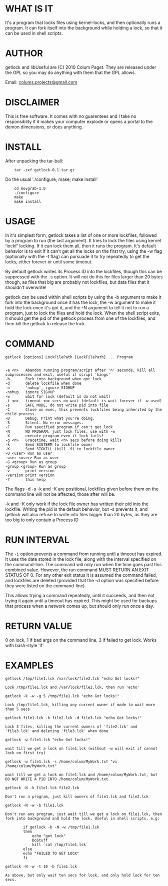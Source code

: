 WHAT IS IT
==========

It's a program that locks files using kernel-locks, and then optionally runs a program. It can fork itself into the background while holding a lock, so that it can be used in shell scripts.


AUTHOR
======

getlock and libUseful are (C) 2010 Colum Paget. They are released under the GPL so you may do anything with them that the GPL allows.

Email: colums.projects@gmail.com


DISCLAIMER
==========

This is free software. It comes with no guarentees and I take no responsiblity if it makes your computer explode or opens a portal to the demon dimensions, or does anything.


INSTALL
=======

After unpacking the tar-ball:

```
    tar -zxf getlock-0.1.tar.gz
```

Do the usual './configure; make; make install'

```
    cd movgrab-1.0
    ./configure
    make
    make install
```


USAGE
=====

In it's simplest form, getlock takes a list of one or more lockfiles, followed by a program to run (the last argument). It tries to lock the files using kernel 'lockf' locking. If it can lock them all, then it runs the program. It's default behavior is to exit if it can't get all the locks on the first try, using the -w flag (optionally with the -t flag) can pursuade it to try repeatedly to get the locks, either forever or until some timeout. 

By default getlock writes its Process ID into the lockfiles, though this can be suppressed with the -s option. It will not do this for files larger than 20 bytes though, as files that big are probably not lockfiles, but data files that it shouldn't overwrite!

getlock can be used within shell scripts by using the -b argument to make it fork into the background once it has the lock, the -w argument to make it hold the lock once it's got it, and the -N argument to tell it not to run a program, just to lock the files and hold the lock. When the shell script exits, it should get the pid of the getlock process from one of the lockfiles, and then kill the getlock to release the lock.


COMMAND
=======

```
getlock [options] LockFilePath [LockFilePath] ... Program


-a <n>	 Abandon running program/script after 'n' seconds, kill all subprocesses and exit, useful if script 'hangs'
-b       Fork into background when got lock
-d       delete lockfile when done
-n       'nohup', ignore SIGHUP
-nohup   ignore SIGHUP
-w       wait for lock (default is do not wait)
-t <n>   timeout <n> secs on wait (default is wait forever if -w used)
-s       SAFE MODE, do not write pid into file
-C       Close on exec, this prevents lockfiles being inherited by the child process.
-D       Debug. Print what you're doing.
-S       Silent. No error messages.
-F       Run specified program if can't get lock
-N       NO PROGRAM, just lock files, use with -w
-X       execute program even if lock fails!
-g <n>   Gracetime, wait <n> secs before doing kills
-k       Send SIGTERM to lockfile owner
-K       Send SIGKILL (kill -9) to lockfile owner
-U <user> Run as user
-user <user> Run as user
-G <group> Run as group
-group <group> Run as group
-v       print version
-version print version
-?       this help
```

The flags -d -s -k and -K are positional, lockfiles given before them on the command line will not be affected, those after will be.

-k and -K only work if the lock file owner has written their pid into the lockfile. Writing the pid is the default behavior, but -s prevents it, and getlock will also refuse to write into files bigger than 20 bytes, as they are too big to only contain a Process ID


RUN INTERVAL
============

The `-i` option prevents a command from running until a timeout has expired. It uses the date stored in the lock file, along with the interval specified on the command-line. The command will only run when the time goes past this combined value. However, the run command MUST RETURN AN EXIT STATUS OF 0. For any other exit status it is assumed the command failed, and lockfiles are deleted (provided that the -d option was specified before they were listed on the command-line).

This allows trying a command repeatedly, until it succeeds, and then not trying it again until a timeout has expired. This might be used for backups that process when a network comes up, but should only run once a day.

RETURN VALUE 
============

0 on lock, 1 if bad args on the command line, 3 if failed to get lock. Works with bash-style 'if'



EXAMPLES
========


```
getlock /tmp/file1.lck /var/lock/file2.lck "echo Got locks!"
```
	Lock /tmp/file1.lck and /var/lock/file2.lck, then run 'echo'

```
getlock -k -w -g 5 /tmp/file1.lck "echo Got locks!"
```
	Lock /tmp/file1.lck, killing any current owner if made to wait more than 5 secs

```
getlock file1.lck -k file2.lck -d file3.lck "echo Got locks!"
```
	Lock 3 files, killing the current owners of 'file2.lck' and 'file3.lck' and deleting 'file3.lck' when done

```
getlock -w file1.lck "echo Got locks!"
```
	wait till we get a lock on file1.lck (without -w will exit if cannot lock on first try)

```
getlock -w file1.lck -s /home/colum/MyWork.txt "vi /home/colum/MyWork.txt"
```
	wait till we get a lock on file1.lck and /home/colum/MyWork.txt, but DO NOT WRITE A PID INTO /home/colum/MyWork.txt

```
getlock -N -k file1.lck file2.lck
```
	Don't run a program, just kill owners of file1.lck and file2.lck

```
getlock -N -w -b file1.lck
```
	Don't run any program, just wait till we get a lock on file1.lck, then fork into background and hold the lock. Useful in shell scripts. e.g:

```
		if getlock -b -N -w /tmp/file1.lck
		then
			echo "got lock"
			DoStuff
			kill `cat /tmp/file1.lck`
		else
		echo "FAILED TO GET LOCK"
		fi
```

```
getlock -N -w -t 10 -b file1.lck
```
	As above, but only wait ten secs for lock, and only hold lock for ten secs.

